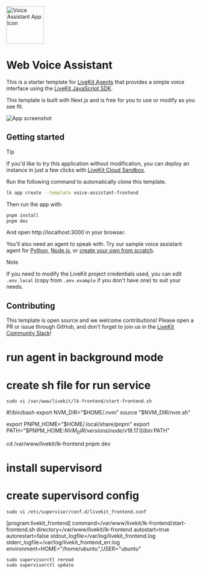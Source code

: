 <img src="./.github/assets/app-icon.png" alt="Voice Assistant App Icon" width="100" height="100">

# Web Voice Assistant

This is a starter template for [LiveKit Agents](https://docs.livekit.io/agents/overview/) that provides a simple voice interface using the [LiveKit JavaScript SDK](https://github.com/livekit/client-sdk-js).

This template is built with Next.js and is free for you to use or modify as you see fit.

![App screenshot](/.github/assets/frontend-screenshot.jpeg)

## Getting started

> [!TIP]
> If you'd like to try this application without modification, you can deploy an instance in just a few clicks with [LiveKit Cloud Sandbox](https://cloud.livekit.io/projects/p_/sandbox/templates/voice-assistant-frontend).

Run the following command to automatically clone this template.

```bash
lk app create --template voice-assistant-frontend
```

Then run the app with:

```bash
pnpm install
pnpm dev
```

And open http://localhost:3000 in your browser.

You'll also need an agent to speak with. Try our sample voice assistant agent for [Python](https://github.com/livekit-examples/voice-pipeline-agent-python), [Node.js](https://github.com/livekit-examples/voice-pipeline-agent-node), or [create your own from scratch](https://docs.livekit.io/agents/quickstart/).

> [!NOTE]
> If you need to modify the LiveKit project credentials used, you can edit `.env.local` (copy from `.env.example` if you don't have one) to suit your needs.

## Contributing

This template is open source and we welcome contributions! Please open a PR or issue through GitHub, and don't forget to join us in the [LiveKit Community Slack](https://livekit.io/join-slack)!

# run agent in background mode
# create sh file for run service
```console
sudo vi /var/www/livekit/lk-frontend/start-frontend.sh
```
#!/bin/bash
export NVM_DIR="$HOME/.nvm"
source "$NVM_DIR/nvm.sh"

export PNPM_HOME="$HOME/.local/share/pnpm"
export PATH="$PNPM_HOME:$NVM_DIR/versions/node/v18.17.0/bin:$PATH"

cd /var/www/livekit/lk-frontend
pnpm dev

# install supervisord
# create supervisord config
```console
sudo vi /etc/supervisor/conf.d/livekit_frontend.conf
```
[program:livekit_frontend]
command=/var/www/livekit/lk-frontend/start-frontend.sh
directory=/var/www/livekit/lk-frontend
autostart=true
autorestart=false
stdout_logfile=/var/log/livekit_frontend.log
stderr_logfile=/var/log/livekit_frontend_err.log
environment=HOME="/home/ubuntu",USER="ubuntu"


```console
sudo supervisorctl reread
sudo supervisorctl update
```

